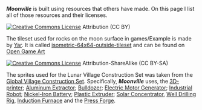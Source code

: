 _**Moonville**_ is built using resources that others have made. On this page I list all of those resources and their licenses.

[![Creative Commons License](http://i.creativecommons.org/l/by/3.0/88x31.png)](http://creativecommons.org/licenses/by/3.0/deed.en_US) Attribution (CC BY)

The tileset used for rocks on the moon surface in games/Example is made by [Yar](http://opengameart.org/users/yar). It is called [isometric-64x64-outside-tileset](http://opengameart.org/content/isometric-64x64-outside-tileset) and can be found on [Open Game Art](http://opengameart.org/)


[![Creative Commons License](http://i.creativecommons.org/l/by-sa/3.0/88x31.png)](http://creativecommons.org/licenses/by-sa/3.0/deed.en_US) Attribution-ShareAlike (CC BY-SA)

The sprites used for the Lunar Village Construction Set was taken from the [Global Village Construction Set](http://opensourceecology.org/gvcs.php). Specifically, _**Moonville**_ uses, the [3D-printer](http://opensourceecology.org/wiki/3D_Printer); [Aluminum Extractor](http://opensourceecology.org/wiki/Aluminum_Extractor); [Bulldozer](http://opensourceecology.org/wiki/Bulldozer); [Electric Motor Generator](http://opensourceecology.org/wiki/Electric_Motor_Generator); [Industrial Robot](http://opensourceecology.org/wiki/Industrial_Robot); [Nickel-Iron Battery](http://opensourceecology.org/wiki/Nickel-Iron_Battery); [Plastic Extruder](http://opensourceecology.org/wiki/Bioplastic_Extruder); [Solar Concentrator](http://opensourceecology.org/wiki/Solar_Concentrator), [Well Drilling Rig](http://opensourceecology.org/wiki/Well-Drilling_Rig), [Induction Furnace](http://opensourceecology.org/wiki/Induction_Furnace) and the [Press Forge](http://opensourceecology.org/wiki/Press_Forge).
